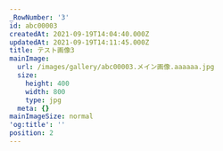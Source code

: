 ```yaml
---
_RowNumber: '3'
id: abc00003
createdAt: 2021-09-19T14:04:40.000Z
updatedAt: 2021-09-19T14:11:45.000Z
title: テスト画像3
mainImage:
  url: /images/gallery/abc00003.メイン画像.aaaaaa.jpg
  size:
    height: 400
    width: 800
    type: jpg
  meta: {}
mainImageSize: normal
'og:title': ''
position: 2
---
```


